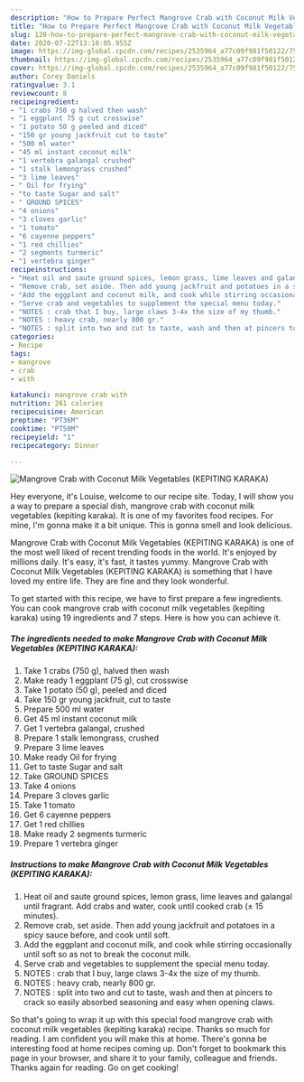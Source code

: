 ```yaml
---
description: "How to Prepare Perfect Mangrove Crab with Coconut Milk Vegetables (KEPITING KARAKA)"
title: "How to Prepare Perfect Mangrove Crab with Coconut Milk Vegetables (KEPITING KARAKA)"
slug: 120-how-to-prepare-perfect-mangrove-crab-with-coconut-milk-vegetables-kepiting-karaka
date: 2020-07-22T13:18:05.955Z
image: https://img-global.cpcdn.com/recipes/2535964_a77c09f981f50122/751x532cq70/mangrove-crab-with-coconut-milk-vegetables-kepiting-karaka-recipe-main-photo.jpg
thumbnail: https://img-global.cpcdn.com/recipes/2535964_a77c09f981f50122/751x532cq70/mangrove-crab-with-coconut-milk-vegetables-kepiting-karaka-recipe-main-photo.jpg
cover: https://img-global.cpcdn.com/recipes/2535964_a77c09f981f50122/751x532cq70/mangrove-crab-with-coconut-milk-vegetables-kepiting-karaka-recipe-main-photo.jpg
author: Corey Daniels
ratingvalue: 3.1
reviewcount: 8
recipeingredient:
- "1 crabs 750 g halved then wash"
- "1 eggplant 75 g cut crosswise"
- "1 potato 50 g peeled and diced"
- "150 gr young jackfruit cut to taste"
- "500 ml water"
- "45 ml instant coconut milk"
- "1 vertebra galangal crushed"
- "1 stalk lemongrass crushed"
- "3 lime leaves"
- " Oil for frying"
- "to taste Sugar and salt"
- " GROUND SPICES"
- "4 onions"
- "3 cloves garlic"
- "1 tomato"
- "6 cayenne peppers"
- "1 red chillies"
- "2 segments turmeric"
- "1 vertebra ginger"
recipeinstructions:
- "Heat oil and saute ground spices, lemon grass, lime leaves and galangal until fragrant. Add crabs and water, cook until cooked crab (± 15 minutes)."
- "Remove crab, set aside. Then add young jackfruit and potatoes in a spicy sauce before, and cook until soft."
- "Add the eggplant and coconut milk, and cook while stirring occasionally until soft so as not to break the coconut milk."
- "Serve crab and vegetables to supplement the special menu today."
- "NOTES : crab that I buy, large claws 3-4x the size of my thumb."
- "NOTES : heavy crab, nearly 800 gr."
- "NOTES : split into two and cut to taste, wash and then at pincers to crack so easily absorbed seasoning and easy when opening claws."
categories:
- Recipe
tags:
- mangrove
- crab
- with

katakunci: mangrove crab with 
nutrition: 261 calories
recipecuisine: American
preptime: "PT36M"
cooktime: "PT50M"
recipeyield: "1"
recipecategory: Dinner

---
```



![Mangrove Crab with Coconut Milk Vegetables (KEPITING KARAKA)](https://img-global.cpcdn.com/recipes/2535964_a77c09f981f50122/751x532cq70/mangrove-crab-with-coconut-milk-vegetables-kepiting-karaka-recipe-main-photo.jpg)

Hey everyone, it's Louise, welcome to our recipe site. Today, I will show you a way to prepare a special dish, mangrove crab with coconut milk vegetables (kepiting karaka). It is one of my favorites food recipes. For mine, I'm gonna make it a bit unique. This is gonna smell and look delicious.

Mangrove Crab with Coconut Milk Vegetables (KEPITING KARAKA) is one of the most well liked of recent trending foods in the world. It's enjoyed by millions daily. It's easy, it's fast, it tastes yummy. Mangrove Crab with Coconut Milk Vegetables (KEPITING KARAKA) is something that I have loved my entire life. They are fine and they look wonderful.




To get started with this recipe, we have to first prepare a few ingredients. You can cook mangrove crab with coconut milk vegetables (kepiting karaka) using 19 ingredients and 7 steps. Here is how you can achieve it.

<!--inarticleads1-->

##### The ingredients needed to make Mangrove Crab with Coconut Milk Vegetables (KEPITING KARAKA):

1. Take 1 crabs (750 g), halved then wash
1. Make ready 1 eggplant (75 g), cut crosswise
1. Take 1 potato (50 g), peeled and diced
1. Take 150 gr young jackfruit, cut to taste
1. Prepare 500 ml water
1. Get 45 ml instant coconut milk
1. Get 1 vertebra galangal, crushed
1. Prepare 1 stalk lemongrass, crushed
1. Prepare 3 lime leaves
1. Make ready  Oil for frying
1. Get to taste Sugar and salt
1. Take  GROUND SPICES
1. Take 4 onions
1. Prepare 3 cloves garlic
1. Take 1 tomato
1. Get 6 cayenne peppers
1. Get 1 red chillies
1. Make ready 2 segments turmeric
1. Prepare 1 vertebra ginger




<!--inarticleads2-->

##### Instructions to make Mangrove Crab with Coconut Milk Vegetables (KEPITING KARAKA):

1. Heat oil and saute ground spices, lemon grass, lime leaves and galangal until fragrant. Add crabs and water, cook until cooked crab (± 15 minutes).
1. Remove crab, set aside. Then add young jackfruit and potatoes in a spicy sauce before, and cook until soft.
1. Add the eggplant and coconut milk, and cook while stirring occasionally until soft so as not to break the coconut milk.
1. Serve crab and vegetables to supplement the special menu today.
1. NOTES : crab that I buy, large claws 3-4x the size of my thumb.
1. NOTES : heavy crab, nearly 800 gr.
1. NOTES : split into two and cut to taste, wash and then at pincers to crack so easily absorbed seasoning and easy when opening claws.




So that's going to wrap it up with this special food mangrove crab with coconut milk vegetables (kepiting karaka) recipe. Thanks so much for reading. I am confident you will make this at home. There's gonna be interesting food at home recipes coming up. Don't forget to bookmark this page in your browser, and share it to your family, colleague and friends. Thanks again for reading. Go on get cooking!
